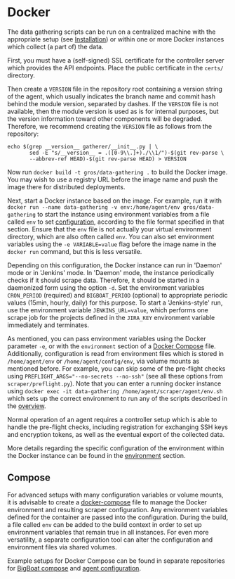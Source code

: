 # Docker

The data gathering scripts can be run on a centralized machine with the 
appropriate setup (see [Installation](installation.md)) or within one or more 
Docker instances which collect (a part of) the data.

First, you must have a (self-signed) SSL certificate for the controller server 
which provides the API endpoints. Place the public certificate in the `certs/` 
directory.

Then create a `VERSION` file in the repository root containing a version string 
of the agent, which usually indicates the branch name and commit hash behind 
the module version, separated by dashes. If the `VERSION` file is not 
available, then the module version is used as is for internal purposes, but the 
version information toward other components will be degraded. Therefore, we 
recommend creating the `VERSION` file as follows from the repository:

```
echo $(grep __version__ gatherer/__init__.py | \
       sed -E "s/__version__ = .([0-9\\.]+)./\\1/")-$(git rev-parse \
       --abbrev-ref HEAD)-$(git rev-parse HEAD) > VERSION
```

Now run `docker build -t gros/data-gathering .` to build the Docker image. You 
may wish to use a registry URL before the image name and push the image there 
for distributed deployments.

Next, start a Docker instance based on the image. For example, run it with 
`docker run --name data-gathering -v env:/home/agent/env gros/data-gathering`
to start the instance using environment variables from a file called `env` to 
set [configuration](configuration.md#environment), according to the file format 
specified in that section. Ensure that the `env` file is not actually your 
virtual environment directory, which are also often called `env`. You can also 
set environment variables using the `-e VARIABLE=value` flag before the image 
name in the `docker run` command, but this is less versatile.

Depending on this configuration, the Docker instance can run in 'Daemon' mode 
or in 'Jenkins' mode. In 'Daemon' mode, the instance periodically checks if it 
should scrape data. Therefore, it should be started in a daemonized form using 
the option `-d`. Set the environment variables `CRON_PERIOD` (required) and 
`BIGBOAT_PERIOD` (optional) to appropriate periodic values (15min, hourly, 
daily) for this purpose. To start a 'Jenkins-style' run, use the environment 
variable `JENKINS_URL=value`, which performs one scrape job for the projects 
defined in the `JIRA_KEY` environment variable immediately and terminates.

As mentioned, you can pass environment variables using the Docker parameter 
`-e`, or with the `environment` section of a [Docker Compose](#compose) file. 
Additionally, configuration is read from environment files which is stored in 
`/home/agent/env` or `/home/agent/config/env`, via volume mounts as mentioned 
before. For example, you can skip some of the pre-flight checks using 
`PREFLIGHT_ARGS="--no-secrets --no-ssh"` (see all these options from 
`scraper/preflight.py`). Note that you can enter a running docker instance 
using `docker exec -it data-gathering /home/agent/scraper/agent/env.sh` which 
sets up the correct environment to run any of the scripts described in the 
[overview](overview.md).

Normal operation of an agent requires a controller setup which is able to 
handle the pre-flight checks, including registration for exchanging SSH keys 
and encryption tokens, as well as the eventual export of the collected data.

More details regarding the specific configuration of the environment within the 
Docker instance can be found in the [environment](configuration.md#environment) 
section.

## Compose

For advanced setups with many configuration variables or volume mounts, it is 
advisable to create a [docker-compose](https://docs.docker.com/compose/) file 
to manage the Docker environment and resulting scraper configuration. Any 
environment variables defined for the container are passed into the 
configuration. During the build, a file called `env` can be added to the build 
context in order to set up environment variables that remain true in all 
instances. For even more versatility, a separate configuration tool can alter 
the configuration and environment files via shared volumes.

Example setups for Docker Compose can be found in separate repositories for
[BigBoat compose](https://github.com/grip-on-software/data-gathering-compose) 
and [agent configuration](https://github.com/grip-on-software/agent-config).
